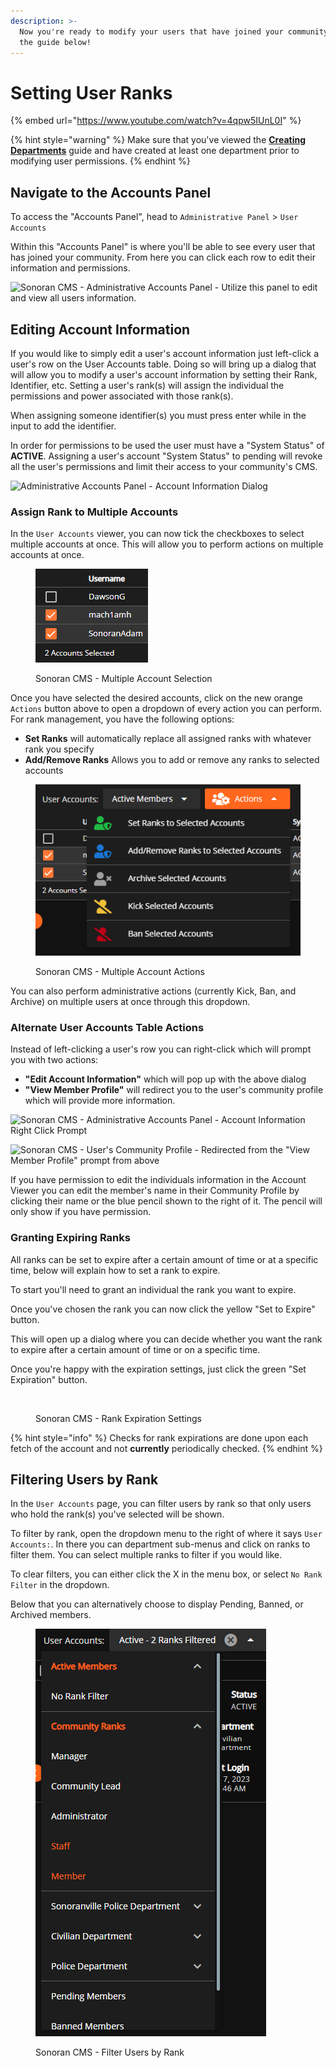 ```yaml
---
description: >-
  Now you're ready to modify your users that have joined your community. Follow
  the guide below!
---
```


# Setting User Ranks

{% embed url="https://www.youtube.com/watch?v=4qpw5IUnL0I" %}

{% hint style="warning" %}
Make sure that you've viewed the [**Creating Departments**](creating-departments.md) guide and have created at least one department prior to modifying user permissions.
{% endhint %}

## Navigate to the Accounts Panel

To access the "Accounts Panel", head to `Administrative Panel` > `User Accounts`

Within this "Accounts Panel" is where you'll be able to see every user that has joined your community. From here you can click each row to edit their information and permissions.

![Sonoran CMS - Administrative Accounts Panel - Utilize this panel to edit and view all users information.](../../.gitbook/assets/CMS\_UserAccsList.png)

## Editing Account Information

If you would like to simply edit a user's account information just left-click a user's row on the User Accounts table. Doing so will bring up a dialog that will allow you to modify a user's account information by setting their Rank, Identifier, etc. Setting a user's rank(s) will assign the individual the permissions and power associated with those rank(s).

When assigning someone identifier(s) you must press enter while in the input to add the identifier.

In order for permissions to be used the user must have a "System Status" of **ACTIVE**. Assigning a user's account "System Status" to pending will revoke all the user's permissions and limit their access to your community's CMS.

![Administrative Accounts Panel - Account Information Dialog](../../.gitbook/assets/CMS\_EditAccInfo2.png)

### Assign Rank to  Multiple Accounts

In the `User Accounts` viewer, you can now tick the checkboxes to select multiple accounts at once. This will allow you to perform actions on multiple accounts at once.

<figure><img src="../../.gitbook/assets/CMS_SelectAccs.png" alt=""><figcaption><p>Sonoran CMS - Multiple Account Selection</p></figcaption></figure>

Once you have selected the desired accounts, click on the new orange `Actions` button above to open a dropdown of every action you can perform. For rank management, you have the following options:

* **Set Ranks** will automatically replace all assigned ranks with whatever rank you specify
* **Add/Remove Ranks** Allows you to add or remove any ranks to selected accounts

<figure><img src="../../.gitbook/assets/CMS_MultiAccActions.png" alt=""><figcaption><p>Sonoran CMS - Multiple Account Actions</p></figcaption></figure>

You can also perform administrative actions (currently Kick, Ban, and Archive) on multiple users at once through this dropdown.

### Alternate User Accounts Table Actions

Instead of left-clicking a user's row you can right-click which will prompt you with two actions:

* **"Edit Account Information"** which will pop up with the above dialog
* **"View Member Profile"** will redirect you to the user's community profile which will provide more information.

![Sonoran CMS - Administrative Accounts Panel - Account Information Right Click Prompt](../../.gitbook/assets/CMS\_UserAccsListRC.png)

![Sonoran CMS - User's Community Profile - Redirected from the "View Member Profile" prompt from above](../../.gitbook/assets/CMS\_UserProfile.png)

If you have permission to edit the individuals information in the Account Viewer you can edit the member's name in their Community Profile by clicking their name or the blue pencil shown to the right of it. The pencil will only show if you have permission.

### Granting Expiring Ranks

All ranks can be set to expire after a certain amount of time or at a specific time, below will explain how to set a rank to expire.

To start you'll need to grant an individual the rank you want to expire.

Once you've chosen the rank you can now click the yellow "Set to Expire" button.

This will open up a dialog where you can decide whether you want the rank to expire after a certain amount of time or on a specific time.

Once you're happy with the expiration settings, just click the green "Set Expiration" button.

<figure><img src="https://i.imgur.com/N5bYqeH.png" alt=""><figcaption><p>Sonoran CMS - Rank Expiration Settings</p></figcaption></figure>

{% hint style="info" %}
Checks for rank expirations are done upon each fetch of the account and not **currently** periodically checked.
{% endhint %}

## Filtering Users by Rank

In the `User Accounts` page, you can filter users by rank so that only users who hold the rank(s) you've selected will be shown.

To filter by rank, open the dropdown menu to the right of where it says `User Accounts:`. In there you can department sub-menus and click on ranks to filter them. You can select multiple ranks to filter if you would like.&#x20;

To clear filters, you can either click the X in the menu box, or select `No Rank Filter` in the dropdown.

Below that you can alternatively choose to display Pending, Banned, or Archived members.

<figure><img src="../../.gitbook/assets/CMS_RankFilter.png" alt=""><figcaption><p>Sonoran CMS - Filter Users by Rank</p></figcaption></figure>
